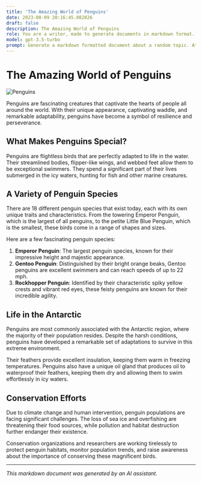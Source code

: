 ```yaml
---
title: 'The Amazing World of Penguins'
date: 2023-08-09 20:16:45.082826
draft: false
description: The Amazing World of Penguins
role: You are a writer, made to generate documents in markdown format. It is very important that all of the documents you generate are in valid markdown format.
model: gpt-3.5-turbo
prompt: Generate a markdown formatted document about a random topic. At the bottom, include a disclaimer explaining that the document was generated by you. The first line of the document should be the title. Make sure that the entire document is in proper markdown format, using a mix of various tags to make the document visually appealing.
---
```


# The Amazing World of Penguins

![Penguins](https://example.com/penguins.jpg)

Penguins are fascinating creatures that captivate the hearts of people all around the world. With their unique appearance, captivating waddle, and remarkable adaptability, penguins have become a symbol of resilience and perseverance.

## What Makes Penguins Special?

Penguins are flightless birds that are perfectly adapted to life in the water. Their streamlined bodies, flipper-like wings, and webbed feet allow them to be exceptional swimmers. They spend a significant part of their lives submerged in the icy waters, hunting for fish and other marine creatures.

## A Variety of Penguin Species

There are 18 different penguin species that exist today, each with its own unique traits and characteristics. From the towering Emperor Penguin, which is the largest of all penguins, to the petite Little Blue Penguin, which is the smallest, these birds come in a range of shapes and sizes.

Here are a few fascinating penguin species:

1. **Emperor Penguin**: The largest penguin species, known for their impressive height and majestic appearance.
2. **Gentoo Penguin**: Distinguished by their bright orange beaks, Gentoo penguins are excellent swimmers and can reach speeds of up to 22 mph.
3. **Rockhopper Penguin**: Identified by their characteristic spiky yellow crests and vibrant red eyes, these feisty penguins are known for their incredible agility.

## Life in the Antarctic

Penguins are most commonly associated with the Antarctic region, where the majority of their population resides. Despite the harsh conditions, penguins have developed a remarkable set of adaptations to survive in this extreme environment.

Their feathers provide excellent insulation, keeping them warm in freezing temperatures. Penguins also have a unique oil gland that produces oil to waterproof their feathers, keeping them dry and allowing them to swim effortlessly in icy waters.

## Conservation Efforts

Due to climate change and human intervention, penguin populations are facing significant challenges. The loss of sea ice and overfishing are threatening their food sources, while pollution and habitat destruction further endanger their existence.

Conservation organizations and researchers are working tirelessly to protect penguin habitats, monitor population trends, and raise awareness about the importance of conserving these magnificent birds.

---

*This markdown document was generated by an AI assistant.*